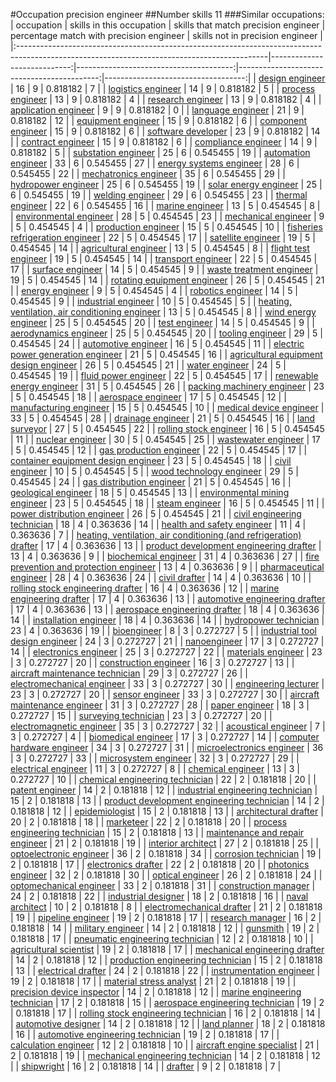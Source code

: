 #Occupation precision engineer
##Number skills 11
###Similar occupations:
| occupation                                                                                                                                  |   skills in this occupation |   skills that match precision engineer |   percentage match with precision engineer |   skills not in precision engineer |
|:--------------------------------------------------------------------------------------------------------------------------------------------|----------------------------:|---------------------------------------:|-------------------------------------------:|-----------------------------------:|
| [design engineer](design_engineer.md)                                                                                                       |                          16 |                                      9 |                                   0.818182 |                                  7 |
| [logistics engineer](logistics_engineer.md)                                                                                                 |                          14 |                                      9 |                                   0.818182 |                                  5 |
| [process engineer](process_engineer.md)                                                                                                     |                          13 |                                      9 |                                   0.818182 |                                  4 |
| [research engineer](research_engineer.md)                                                                                                   |                          13 |                                      9 |                                   0.818182 |                                  4 |
| [application engineer](application_engineer.md)                                                                                             |                           9 |                                      9 |                                   0.818182 |                                  0 |
| [language engineer](language_engineer.md)                                                                                                   |                          21 |                                      9 |                                   0.818182 |                                 12 |
| [equipment engineer](equipment_engineer.md)                                                                                                 |                          15 |                                      9 |                                   0.818182 |                                  6 |
| [component engineer](component_engineer.md)                                                                                                 |                          15 |                                      9 |                                   0.818182 |                                  6 |
| [software developer](software_developer.md)                                                                                                 |                          23 |                                      9 |                                   0.818182 |                                 14 |
| [contract engineer](contract_engineer.md)                                                                                                   |                          15 |                                      9 |                                   0.818182 |                                  6 |
| [compliance engineer](compliance_engineer.md)                                                                                               |                          14 |                                      9 |                                   0.818182 |                                  5 |
| [substation engineer](substation_engineer.md)                                                                                               |                          25 |                                      6 |                                   0.545455 |                                 19 |
| [automation engineer](automation_engineer.md)                                                                                               |                          33 |                                      6 |                                   0.545455 |                                 27 |
| [energy systems engineer](energy_systems_engineer.md)                                                                                       |                          28 |                                      6 |                                   0.545455 |                                 22 |
| [mechatronics engineer](mechatronics_engineer.md)                                                                                           |                          35 |                                      6 |                                   0.545455 |                                 29 |
| [hydropower engineer](hydropower_engineer.md)                                                                                               |                          25 |                                      6 |                                   0.545455 |                                 19 |
| [solar energy engineer](solar_energy_engineer.md)                                                                                           |                          25 |                                      6 |                                   0.545455 |                                 19 |
| [welding engineer](welding_engineer.md)                                                                                                     |                          29 |                                      6 |                                   0.545455 |                                 23 |
| [thermal engineer](thermal_engineer.md)                                                                                                     |                          22 |                                      6 |                                   0.545455 |                                 16 |
| [marine engineer](marine_engineer.md)                                                                                                       |                          13 |                                      5 |                                   0.454545 |                                  8 |
| [environmental engineer](environmental_engineer.md)                                                                                         |                          28 |                                      5 |                                   0.454545 |                                 23 |
| [mechanical engineer](mechanical_engineer.md)                                                                                               |                           9 |                                      5 |                                   0.454545 |                                  4 |
| [production engineer](production_engineer.md)                                                                                               |                          15 |                                      5 |                                   0.454545 |                                 10 |
| [fisheries refrigeration engineer](fisheries_refrigeration_engineer.md)                                                                     |                          22 |                                      5 |                                   0.454545 |                                 17 |
| [satellite engineer](satellite_engineer.md)                                                                                                 |                          19 |                                      5 |                                   0.454545 |                                 14 |
| [agricultural engineer](agricultural_engineer.md)                                                                                           |                          13 |                                      5 |                                   0.454545 |                                  8 |
| [flight test engineer](flight_test_engineer.md)                                                                                             |                          19 |                                      5 |                                   0.454545 |                                 14 |
| [transport engineer](transport_engineer.md)                                                                                                 |                          22 |                                      5 |                                   0.454545 |                                 17 |
| [surface engineer](surface_engineer.md)                                                                                                     |                          14 |                                      5 |                                   0.454545 |                                  9 |
| [waste treatment engineer](waste_treatment_engineer.md)                                                                                     |                          19 |                                      5 |                                   0.454545 |                                 14 |
| [rotating equipment engineer](rotating_equipment_engineer.md)                                                                               |                          26 |                                      5 |                                   0.454545 |                                 21 |
| [energy engineer](energy_engineer.md)                                                                                                       |                           9 |                                      5 |                                   0.454545 |                                  4 |
| [robotics engineer](robotics_engineer.md)                                                                                                   |                          14 |                                      5 |                                   0.454545 |                                  9 |
| [industrial engineer](industrial_engineer.md)                                                                                               |                          10 |                                      5 |                                   0.454545 |                                  5 |
| [heating, ventilation, air conditioning engineer](heating,_ventilation,_air_conditioning_engineer.md)                                       |                          13 |                                      5 |                                   0.454545 |                                  8 |
| [wind energy engineer](wind_energy_engineer.md)                                                                                             |                          25 |                                      5 |                                   0.454545 |                                 20 |
| [test engineer](test_engineer.md)                                                                                                           |                          14 |                                      5 |                                   0.454545 |                                  9 |
| [aerodynamics engineer](aerodynamics_engineer.md)                                                                                           |                          25 |                                      5 |                                   0.454545 |                                 20 |
| [tooling engineer](tooling_engineer.md)                                                                                                     |                          29 |                                      5 |                                   0.454545 |                                 24 |
| [automotive engineer](automotive_engineer.md)                                                                                               |                          16 |                                      5 |                                   0.454545 |                                 11 |
| [electric power generation engineer](electric_power_generation_engineer.md)                                                                 |                          21 |                                      5 |                                   0.454545 |                                 16 |
| [agricultural equipment design engineer](agricultural_equipment_design_engineer.md)                                                         |                          26 |                                      5 |                                   0.454545 |                                 21 |
| [water engineer](water_engineer.md)                                                                                                         |                          24 |                                      5 |                                   0.454545 |                                 19 |
| [fluid power engineer](fluid_power_engineer.md)                                                                                             |                          22 |                                      5 |                                   0.454545 |                                 17 |
| [renewable energy engineer](renewable_energy_engineer.md)                                                                                   |                          31 |                                      5 |                                   0.454545 |                                 26 |
| [packing machinery engineer](packing_machinery_engineer.md)                                                                                 |                          23 |                                      5 |                                   0.454545 |                                 18 |
| [aerospace engineer](aerospace_engineer.md)                                                                                                 |                          17 |                                      5 |                                   0.454545 |                                 12 |
| [manufacturing engineer](manufacturing_engineer.md)                                                                                         |                          15 |                                      5 |                                   0.454545 |                                 10 |
| [medical device engineer](medical_device_engineer.md)                                                                                       |                          33 |                                      5 |                                   0.454545 |                                 28 |
| [drainage engineer](drainage_engineer.md)                                                                                                   |                          21 |                                      5 |                                   0.454545 |                                 16 |
| [land surveyor](land_surveyor.md)                                                                                                           |                          27 |                                      5 |                                   0.454545 |                                 22 |
| [rolling stock engineer](rolling_stock_engineer.md)                                                                                         |                          16 |                                      5 |                                   0.454545 |                                 11 |
| [nuclear engineer](nuclear_engineer.md)                                                                                                     |                          30 |                                      5 |                                   0.454545 |                                 25 |
| [wastewater engineer](wastewater_engineer.md)                                                                                               |                          17 |                                      5 |                                   0.454545 |                                 12 |
| [gas production engineer](gas_production_engineer.md)                                                                                       |                          22 |                                      5 |                                   0.454545 |                                 17 |
| [container equipment design engineer](container_equipment_design_engineer.md)                                                               |                          23 |                                      5 |                                   0.454545 |                                 18 |
| [civil engineer](civil_engineer.md)                                                                                                         |                          10 |                                      5 |                                   0.454545 |                                  5 |
| [wood technology engineer](wood_technology_engineer.md)                                                                                     |                          29 |                                      5 |                                   0.454545 |                                 24 |
| [gas distribution engineer](gas_distribution_engineer.md)                                                                                   |                          21 |                                      5 |                                   0.454545 |                                 16 |
| [geological engineer](geological_engineer.md)                                                                                               |                          18 |                                      5 |                                   0.454545 |                                 13 |
| [environmental mining engineer](environmental_mining_engineer.md)                                                                           |                          23 |                                      5 |                                   0.454545 |                                 18 |
| [steam engineer](steam_engineer.md)                                                                                                         |                          16 |                                      5 |                                   0.454545 |                                 11 |
| [power distribution engineer](power_distribution_engineer.md)                                                                               |                          26 |                                      5 |                                   0.454545 |                                 21 |
| [civil engineering technician](civil_engineering_technician.md)                                                                             |                          18 |                                      4 |                                   0.363636 |                                 14 |
| [health and safety engineer](health_and_safety_engineer.md)                                                                                 |                          11 |                                      4 |                                   0.363636 |                                  7 |
| [heating, ventilation, air conditioning (and refrigeration) drafter](heating,_ventilation,_air_conditioning_(and_refrigeration)_drafter.md) |                          17 |                                      4 |                                   0.363636 |                                 13 |
| [product development engineering drafter](product_development_engineering_drafter.md)                                                       |                          13 |                                      4 |                                   0.363636 |                                  9 |
| [biochemical engineer](biochemical_engineer.md)                                                                                             |                          31 |                                      4 |                                   0.363636 |                                 27 |
| [fire prevention and protection engineer](fire_prevention_and_protection_engineer.md)                                                       |                          13 |                                      4 |                                   0.363636 |                                  9 |
| [pharmaceutical engineer](pharmaceutical_engineer.md)                                                                                       |                          28 |                                      4 |                                   0.363636 |                                 24 |
| [civil drafter](civil_drafter.md)                                                                                                           |                          14 |                                      4 |                                   0.363636 |                                 10 |
| [rolling stock engineering drafter](rolling_stock_engineering_drafter.md)                                                                   |                          16 |                                      4 |                                   0.363636 |                                 12 |
| [marine engineering drafter](marine_engineering_drafter.md)                                                                                 |                          17 |                                      4 |                                   0.363636 |                                 13 |
| [automotive engineering drafter](automotive_engineering_drafter.md)                                                                         |                          17 |                                      4 |                                   0.363636 |                                 13 |
| [aerospace engineering drafter](aerospace_engineering_drafter.md)                                                                           |                          18 |                                      4 |                                   0.363636 |                                 14 |
| [installation engineer](installation_engineer.md)                                                                                           |                          18 |                                      4 |                                   0.363636 |                                 14 |
| [hydropower technician](hydropower_technician.md)                                                                                           |                          23 |                                      4 |                                   0.363636 |                                 19 |
| [bioengineer](bioengineer.md)                                                                                                               |                           8 |                                      3 |                                   0.272727 |                                  5 |
| [industrial tool design engineer](industrial_tool_design_engineer.md)                                                                       |                          24 |                                      3 |                                   0.272727 |                                 21 |
| [nanoengineer](nanoengineer.md)                                                                                                             |                          17 |                                      3 |                                   0.272727 |                                 14 |
| [electronics engineer](electronics_engineer.md)                                                                                             |                          25 |                                      3 |                                   0.272727 |                                 22 |
| [materials engineer](materials_engineer.md)                                                                                                 |                          23 |                                      3 |                                   0.272727 |                                 20 |
| [construction engineer](construction_engineer.md)                                                                                           |                          16 |                                      3 |                                   0.272727 |                                 13 |
| [aircraft maintenance technician](aircraft_maintenance_technician.md)                                                                       |                          29 |                                      3 |                                   0.272727 |                                 26 |
| [electromechanical engineer](electromechanical_engineer.md)                                                                                 |                          33 |                                      3 |                                   0.272727 |                                 30 |
| [engineering lecturer](engineering_lecturer.md)                                                                                             |                          23 |                                      3 |                                   0.272727 |                                 20 |
| [sensor engineer](sensor_engineer.md)                                                                                                       |                          33 |                                      3 |                                   0.272727 |                                 30 |
| [aircraft maintenance engineer](aircraft_maintenance_engineer.md)                                                                           |                          31 |                                      3 |                                   0.272727 |                                 28 |
| [paper engineer](paper_engineer.md)                                                                                                         |                          18 |                                      3 |                                   0.272727 |                                 15 |
| [surveying technician](surveying_technician.md)                                                                                             |                          23 |                                      3 |                                   0.272727 |                                 20 |
| [electromagnetic engineer](electromagnetic_engineer.md)                                                                                     |                          35 |                                      3 |                                   0.272727 |                                 32 |
| [acoustical engineer](acoustical_engineer.md)                                                                                               |                           7 |                                      3 |                                   0.272727 |                                  4 |
| [biomedical engineer](biomedical_engineer.md)                                                                                               |                          17 |                                      3 |                                   0.272727 |                                 14 |
| [computer hardware engineer](computer_hardware_engineer.md)                                                                                 |                          34 |                                      3 |                                   0.272727 |                                 31 |
| [microelectronics engineer](microelectronics_engineer.md)                                                                                   |                          36 |                                      3 |                                   0.272727 |                                 33 |
| [microsystem engineer](microsystem_engineer.md)                                                                                             |                          32 |                                      3 |                                   0.272727 |                                 29 |
| [electrical engineer](electrical_engineer.md)                                                                                               |                          11 |                                      3 |                                   0.272727 |                                  8 |
| [chemical engineer](chemical_engineer.md)                                                                                                   |                          13 |                                      3 |                                   0.272727 |                                 10 |
| [chemical engineering technician](chemical_engineering_technician.md)                                                                       |                          22 |                                      2 |                                   0.181818 |                                 20 |
| [patent engineer](patent_engineer.md)                                                                                                       |                          14 |                                      2 |                                   0.181818 |                                 12 |
| [industrial engineering technician](industrial_engineering_technician.md)                                                                   |                          15 |                                      2 |                                   0.181818 |                                 13 |
| [product development engineering technician](product_development_engineering_technician.md)                                                 |                          14 |                                      2 |                                   0.181818 |                                 12 |
| [epidemiologist](epidemiologist.md)                                                                                                         |                          15 |                                      2 |                                   0.181818 |                                 13 |
| [architectural drafter](architectural_drafter.md)                                                                                           |                          20 |                                      2 |                                   0.181818 |                                 18 |
| [marketeer](marketeer.md)                                                                                                                   |                          22 |                                      2 |                                   0.181818 |                                 20 |
| [process engineering technician](process_engineering_technician.md)                                                                         |                          15 |                                      2 |                                   0.181818 |                                 13 |
| [maintenance and repair engineer](maintenance_and_repair_engineer.md)                                                                       |                          21 |                                      2 |                                   0.181818 |                                 19 |
| [interior architect](interior_architect.md)                                                                                                 |                          27 |                                      2 |                                   0.181818 |                                 25 |
| [optoelectronic engineer](optoelectronic_engineer.md)                                                                                       |                          36 |                                      2 |                                   0.181818 |                                 34 |
| [corrosion technician](corrosion_technician.md)                                                                                             |                          19 |                                      2 |                                   0.181818 |                                 17 |
| [electronics drafter](electronics_drafter.md)                                                                                               |                          22 |                                      2 |                                   0.181818 |                                 20 |
| [photonics engineer](photonics_engineer.md)                                                                                                 |                          32 |                                      2 |                                   0.181818 |                                 30 |
| [optical engineer](optical_engineer.md)                                                                                                     |                          26 |                                      2 |                                   0.181818 |                                 24 |
| [optomechanical engineer](optomechanical_engineer.md)                                                                                       |                          33 |                                      2 |                                   0.181818 |                                 31 |
| [construction manager](construction_manager.md)                                                                                             |                          24 |                                      2 |                                   0.181818 |                                 22 |
| [industrial designer](industrial_designer.md)                                                                                               |                          18 |                                      2 |                                   0.181818 |                                 16 |
| [naval architect](naval_architect.md)                                                                                                       |                          10 |                                      2 |                                   0.181818 |                                  8 |
| [electromechanical drafter](electromechanical_drafter.md)                                                                                   |                          21 |                                      2 |                                   0.181818 |                                 19 |
| [pipeline engineer](pipeline_engineer.md)                                                                                                   |                          19 |                                      2 |                                   0.181818 |                                 17 |
| [research manager](research_manager.md)                                                                                                     |                          16 |                                      2 |                                   0.181818 |                                 14 |
| [military engineer](military_engineer.md)                                                                                                   |                          14 |                                      2 |                                   0.181818 |                                 12 |
| [gunsmith](gunsmith.md)                                                                                                                     |                          19 |                                      2 |                                   0.181818 |                                 17 |
| [pneumatic engineering technician](pneumatic_engineering_technician.md)                                                                     |                          12 |                                      2 |                                   0.181818 |                                 10 |
| [agricultural scientist](agricultural_scientist.md)                                                                                         |                          19 |                                      2 |                                   0.181818 |                                 17 |
| [mechanical engineering drafter](mechanical_engineering_drafter.md)                                                                         |                          14 |                                      2 |                                   0.181818 |                                 12 |
| [production engineering technician](production_engineering_technician.md)                                                                   |                          15 |                                      2 |                                   0.181818 |                                 13 |
| [electrical drafter](electrical_drafter.md)                                                                                                 |                          24 |                                      2 |                                   0.181818 |                                 22 |
| [instrumentation engineer](instrumentation_engineer.md)                                                                                     |                          19 |                                      2 |                                   0.181818 |                                 17 |
| [material stress analyst](material_stress_analyst.md)                                                                                       |                          21 |                                      2 |                                   0.181818 |                                 19 |
| [precision device inspector](precision_device_inspector.md)                                                                                 |                          14 |                                      2 |                                   0.181818 |                                 12 |
| [marine engineering technician](marine_engineering_technician.md)                                                                           |                          17 |                                      2 |                                   0.181818 |                                 15 |
| [aerospace engineering technician](aerospace_engineering_technician.md)                                                                     |                          19 |                                      2 |                                   0.181818 |                                 17 |
| [rolling stock engineering technician](rolling_stock_engineering_technician.md)                                                             |                          16 |                                      2 |                                   0.181818 |                                 14 |
| [automotive designer](automotive_designer.md)                                                                                               |                          14 |                                      2 |                                   0.181818 |                                 12 |
| [land planner](land_planner.md)                                                                                                             |                          18 |                                      2 |                                   0.181818 |                                 16 |
| [automotive engineering technician](automotive_engineering_technician.md)                                                                   |                          19 |                                      2 |                                   0.181818 |                                 17 |
| [calculation engineer](calculation_engineer.md)                                                                                             |                          12 |                                      2 |                                   0.181818 |                                 10 |
| [aircraft engine specialist](aircraft_engine_specialist.md)                                                                                 |                          21 |                                      2 |                                   0.181818 |                                 19 |
| [mechanical engineering technician](mechanical_engineering_technician.md)                                                                   |                          14 |                                      2 |                                   0.181818 |                                 12 |
| [shipwright](shipwright.md)                                                                                                                 |                          16 |                                      2 |                                   0.181818 |                                 14 |
| [drafter](drafter.md)                                                                                                                       |                           9 |                                      2 |                                   0.181818 |                                  7 |
